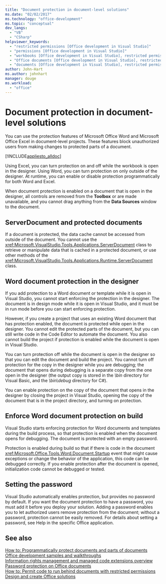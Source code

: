 ```yaml
---
title: "Document protection in document-level solutions"
ms.date: "02/02/2017"
ms.technology: "office-development"
ms.topic: "conceptual"
dev_langs: 
  - "VB"
  - "CSharp"
helpviewer_keywords: 
  - "restricted permissions [Office development in Visual Studio]"
  - "permissions [Office development in Visual Studio]"
  - "workbooks [Office development in Visual Studio], restricted permissions"
  - "Office documents [Office development in Visual Studio], restricted permissions"
  - "documents [Office development in Visual Studio], restricted permissions"
author: John-Hart
ms.author: johnhart
manager: douge
ms.workload: 
  - "office"
---
```

# Document protection in document-level solutions
  You can use the protection features of Microsoft Office Word and Microsoft Office Excel in document-level projects. These features block unauthorized users from making changes to protected parts of a document.  
  
 [!INCLUDE[appliesto_alldoc](../vsto/includes/appliesto-alldoc-md.md)]  
  
 Using Excel, you can turn protection on and off while the workbook is open in the designer. Using Word, you can turn protection on only outside of the designer. At runtime, you can enable or disable protection programmatically for both Word and Excel.  
  
 When document protection is enabled on a document that is open in the designer, all controls are removed from the **Toolbox** or are made unavailable, and you cannot drag anything from the **Data Sources** window to the document.  
  
## ServerDocument and protected documents  
 If a document is protected, the data cache cannot be accessed from outside of the document. You cannot use the <xref:Microsoft.VisualStudio.Tools.Applications.ServerDocument> class to retrieve or manipulate data that is cached in a protected document, or use other methods of the <xref:Microsoft.VisualStudio.Tools.Applications.Runtime.ServerDocument> class.  
  
## Word document protection in the designer  
 If you add protection to a Word document or template while it is open in Visual Studio, you cannot start enforcing the protection in the designer. The document is in design mode while it is open in Visual Studio, and it must be in run mode before you can start enforcing protection.  
  
 However, if you create a project that uses an existing Word document that has protection enabled, the document is protected while open in the designer. You cannot edit the protected parts of the document, but you can still write code in the Code Editor to automate the document. You also cannot build the project if protection is enabled while the document is open in Visual Studio.  
  
 You can turn protection off while the document is open in the designer so that you can edit the document and build the project. You cannot turn off protection for the copy in the designer while you are debugging; the document that opens during debugging is a separate copy from the one open in the designer (the output copy is stored in the *\bin* directory for Visual Basic, and the *\bin\debug* directory for C#).  
  
 You can enable protection on the copy of the document that opens in the designer by closing the project in Visual Studio, opening the copy of the document that is in the project directory, and turning on protection.  
  
## Enforce Word document protection on build  
 Visual Studio starts enforcing protection for Word documents and templates during the build process, so that protection is enabled when the document opens for debugging. The document is protected with an empty password.  
  
 Protection is enabled during build so that if there is code in the document <xref:Microsoft.Office.Tools.Word.Document.Startup> event that might cause exceptions or change the behavior of the application, this code can be debugged correctly. If you enable protection after the document is opened, initialization code cannot be debugged or tested.  
  
## Setting the password  
 Visual Studio automatically enables protection, but provides no password by default. If you want the document protection to have a password, you must add it before you deploy your solution. Adding a password enables you to let authorized users remove protection from the document; without a password, protection cannot be easily removed. For details about setting a password, see Help in the specific Office application.  
  
## See also  
 [How to: Programmatically protect documents and parts of documents](../vsto/how-to-programmatically-protect-documents-and-parts-of-documents.md)   
 [Office development samples and walkthroughs](../vsto/office-development-samples-and-walkthroughs.md)   
 [Information rights management and managed code extensions overview](../vsto/information-rights-management-and-managed-code-extensions-overview.md)   
 [Password protection on Office documents](../vsto/password-protection-on-office-documents.md)   
 [How to: Permit code to run behind documents with restricted permissions](../vsto/how-to-permit-code-to-run-behind-documents-with-restricted-permissions.md)   
 [Design and create Office solutions](../vsto/designing-and-creating-office-solutions.md)  
